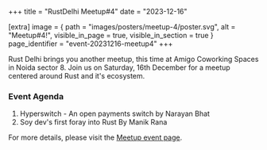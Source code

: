 +++
title = "RustDelhi Meetup#4"
date = "2023-12-16"

[extra]
    image = { path = "images/posters/meetup-4/poster.svg", alt = "Meetup#4!", visible_in_page = true, visible_in_section = true }
    page_identifier = "event-20231216-meetup4"
+++

Rust Delhi brings you another meetup, this time at Amigo Coworking Spaces in Noida sector 8. Join us on Saturday, 16th December for a meetup centered around Rust and it's ecosystem.

### Event Agenda

1. Hyperswitch - An open payments switch by Narayan Bhat
2. Soy dev's first foray into Rust By Manik Rana

For more details, please visit the [Meetup event page](https://www.meetup.com/rustdelhi/events/297652586/).
